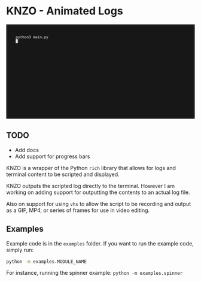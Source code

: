 # KNZO - Animated Logs

![Example](demo.gif)

## TODO

- Add docs
- Add support for progress bars

KNZO is a wrapper of the Python `rich` library that allows for logs and terminal content to be scripted and displayed.

KNZO outputs the scripted log directly to the terminal. However I am working on adding support for outputting the contents to an actual log file.

Also on support for using `vhs` to allow the script to be recording and output as a GIF, MP4, or series of frames for use in video editing.

## Examples

Example code is in the `examples` folder.
If you want to run the example code,
simply run:

```bash
python -m examples.MODULE_NAME
```

For instance, running the spinner example:
`python -m examples.spinner`
